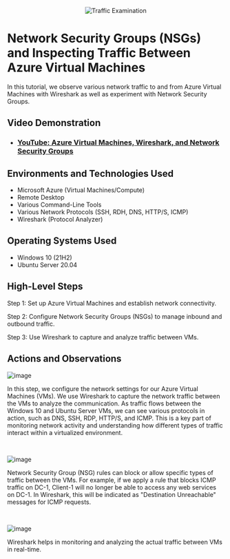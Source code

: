 
<p align="center">
<img src="https://i.imgur.com/Ua7udoS.png" alt="Traffic Examination"/>
</p>

<h1>Network Security Groups (NSGs) and Inspecting Traffic Between Azure Virtual Machines</h1>
In this tutorial, we observe various network traffic to and from Azure Virtual Machines with Wireshark as well as experiment with Network Security Groups. <br />


<h2>Video Demonstration</h2>

- ### [YouTube: Azure Virtual Machines, Wireshark, and Network Security Groups](https://www.youtube.com)

<h2>Environments and Technologies Used</h2>

- Microsoft Azure (Virtual Machines/Compute)
- Remote Desktop
- Various Command-Line Tools
- Various Network Protocols (SSH, RDH, DNS, HTTP/S, ICMP)
- Wireshark (Protocol Analyzer)

<h2>Operating Systems Used </h2>

- Windows 10 (21H2)
- Ubuntu Server 20.04

<h2>High-Level Steps</h2>

Step 1: Set up Azure Virtual Machines and establish network connectivity.

Step 2: Configure Network Security Groups (NSGs) to manage inbound and outbound traffic.

Step 3: Use Wireshark to capture and analyze traffic between VMs.


<h2>Actions and Observations</h2>

<p>

![image](https://github.com/user-attachments/assets/e007d4ff-8d92-44c2-aa05-73e828aaf0c2)

</p>
<p>
 In this step, we configure the network settings for our Azure Virtual Machines (VMs). We use Wireshark to capture the network traffic between the VMs to analyze the communication. As traffic flows between the Windows 10 and Ubuntu Server VMs, we can see various protocols in action, such as DNS, SSH, RDP, HTTP/S, and ICMP. This is a key part of monitoring network activity and understanding how different types of traffic interact within a virtualized environment.
</p>
<br />

<p>

![image](https://github.com/user-attachments/assets/bb3cea8d-a826-4896-bbdc-38fdaa9b9ae5)

</p>
<p>
Network Security Group (NSG) rules can block or allow specific types of traffic between the VMs. For example, if we apply a rule that blocks ICMP traffic on DC-1, Client-1 will no longer be able to access any web services on DC-1. In Wireshark, this will be indicated as "Destination Unreachable" messages for ICMP requests.
</p>
<br />

<p>

![image](https://github.com/user-attachments/assets/d9339366-c4bb-42da-a47e-5b455e6d64e7)


</p>
<p>
Wireshark helps in monitoring and analyzing the actual traffic between VMs in real-time.
</p>
<br />

<p>
